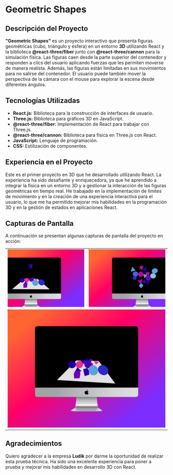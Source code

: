 # Geometric Shapes

## Descripción del Proyecto

**"Geometric Shapes"** es un proyecto interactivo que presenta figuras geométricas (cubo, triángulo y esfera) en un entorno **3D** utilizando React y la biblioteca **@react-three/fiber** junto con **@react-three/cannon** para la simulación física. Las figuras caen desde la parte superior del contenedor y responden a clics del usuario aplicando fuerzas que les permiten moverse de manera realista. Además, las figuras están limitadas en sus movimientos para no salirse del contenedor. El usuario puede también mover la perspectiva de la cámara con el mouse para explorar la escena desde diferentes ángulos.

## Tecnologías Utilizadas

- **React.js:** Biblioteca para la construcción de interfaces de usuario.
- **Three.js:** Biblioteca para gráficos 3D en JavaScript.
- **@react-three/fiber:** Implementación de React para trabajar con Three.js.
- **@react-three/cannon:** Biblioteca para física en Three.js con React.
- **JavaScript:** Lenguaje de programación.
- **CSS:** Estilización de componentes.

## Experiencia en el Proyecto

Este es el primer proyecto en 3D que he desarrollado utilizando React. La experiencia ha sido desafiante y enriquecedora, ya que he aprendido a integrar la física en un entorno 3D y a gestionar la interacción de las figuras geométricas en tiempo real. He trabajado en la implementación de límites de movimiento y en la creación de una experiencia interactiva para el usuario, lo que me ha permitido mejorar mis habilidades en la programación 3D y en la gestión de estados en aplicaciones React.

## Capturas de Pantalla

A continuación se presentan algunas capturas de pantalla del proyecto en acción:

<center>
    <table>
        <tr>
            <td><img src="screen/screen1.png" alt="Captura 1" width="300" /></td>
            <td><img src="screen/screen2.png" alt="Captura 2" width="300" /></td>
        </tr>
        <tr>
            <td colspan="2"><img src="screen/screen3.png" alt="Captura 3" width="600" /></td>
        </tr>
    </table>
</center>

## Agradecimientos

Quiero agradecer a la empresa **Ludik** por darme la oportunidad de realizar esta prueba técnica. Ha sido una excelente experiencia para poner a prueba y mejorar mis habilidades en desarrollo 3D con React.
